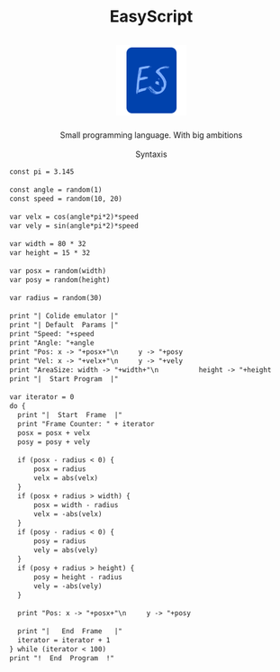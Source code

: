 <h1 align="center">
  EasyScript
  <br><br>
  <a>
    <img src="https://github.com/EtherCD/EasyScript/blob/master/logo.png?raw=true" alt="Logo" width="125" height="125">
  </a>
</h1>

<div align="center">
  Small programming language. With big ambitions
  <br />
  <br />
  Syntaxis
</div>

  ```es
  const pi = 3.145

const angle = random(1)
const speed = random(10, 20)

var velx = cos(angle*pi*2)*speed
var vely = sin(angle*pi*2)*speed

var width = 80 * 32
var height = 15 * 32

var posx = random(width)
var posy = random(height)

var radius = random(30)

print "| Colide emulator |"
print "| Default  Params |"
print "Speed: "+speed
print "Angle: "+angle
print "Pos: x -> "+posx+"\n     y -> "+posy
print "Vel: x -> "+velx+"\n     y -> "+vely
print "AreaSize: width -> "+width+"\n          height -> "+height
print "|  Start Program  |"

var iterator = 0
do {
    print "|  Start  Frame  |"
    print "Frame Counter: " + iterator
    posx = posx + velx
    posy = posy + vely

    if (posx - radius < 0) {
        posx = radius
        velx = abs(velx)
    }
    if (posx + radius > width) {
        posx = width - radius
        velx = -abs(velx)
    }
    if (posy - radius < 0) {
        posy = radius
        vely = abs(vely)
    }
    if (posy + radius > height) {
        posy = height - radius
        vely = -abs(vely)
    }

    print "Pos: x -> "+posx+"\n     y -> "+posy

    print "|   End  Frame   |"
    iterator = iterator + 1
} while (iterator < 100)
print "!  End  Program  !"
  
  ```
